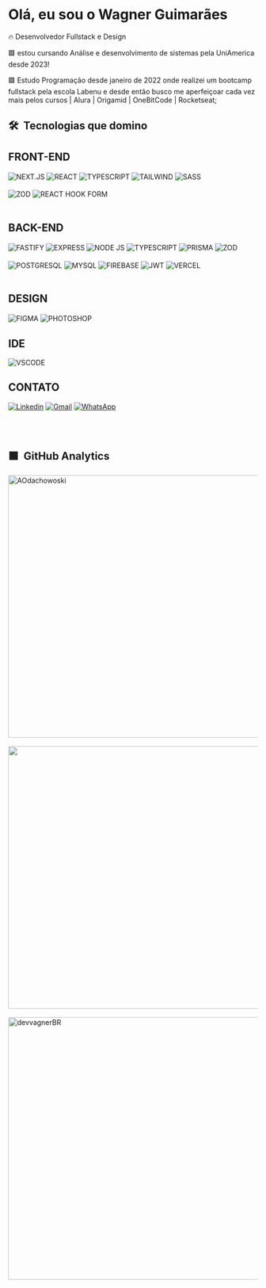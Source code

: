 <h1> Olá, eu sou o Wagner Guimarães  </h1> 

 🔥 Desenvolvedor Fullstack e Design
 
 🟩 estou cursando Análise e desenvolvimento de sistemas pela UniAmerica desde 2023!
 
 🟩 Estudo Programação desde janeiro de 2022 onde realizei um bootcamp fullstack pela escola Labenu e desde então busco me aperfeiçoar cada vez mais pelos cursos | Alura | Origamid | OneBitCode | Rocketseat;
<br>
## 🛠️ &nbsp;Tecnologias que domino

## FRONT-END
<div style="display: 'inline-block'">
<img align='center' alt='NEXT.JS' src='https://img.shields.io/badge/Next.js-000?logo=nextdotjs&logoColor=fff&style=for-the-badge'>
<img align='center' alt='REACT' src='https://img.shields.io/badge/React-20232A?style=for-the-badge&logo=react&logoColor=61DAFB'>
<img align='center' alt='TYPESCRIPT' src='https://img.shields.io/badge/TypeScript-007ACC?style=for-the-badge&logo=typescript&logoColor=white'>
<img align='center' alt='TAILWIND' src='https://img.shields.io/badge/Tailwind_CSS-38B2AC?style=for-the-badge&logo=tailwind-css&logoColor=white'>
<img align='center' alt='SASS' src='https://img.shields.io/badge/Sass-CC6699?style=for-the-badge&logo=sass&logoColor=white'>
<br><br>
<img align='center' alt='ZOD' src='https://img.shields.io/badge/zod-%233068b7.svg?style=for-the-badge&logo=zod&logoColor=white'>
<img align='center' alt='REACT HOOK FORM' src='https://img.shields.io/badge/React%20Hook%20Form-%23EC5990.svg?style=for-the-badge&logo=reacthookform&logoColor=white'>
<br><br>
 
 ## BACK-END
 
 <img align='center' alt='FASTIFY' src='https://img.shields.io/badge/fastify-%23000000.svg?style=for-the-badge&logo=fastify&logoColor=white'> 
 <img align='center' alt='EXPRESS' src='https://img.shields.io/badge/express.js-%23404d59.svg?style=for-the-badge&logo=express&logoColor=%2361DAFB'>
 <img align='center' alt='NODE JS' src='https://img.shields.io/badge/node.js-6DA55F?style=for-the-badge&logo=node.js&logoColor=white'>
 <img align='center' alt='TYPESCRIPT' src='https://img.shields.io/badge/TypeScript-007ACC?style=for-the-badge&logo=typescript&logoColor=white'>
 <img align='center' alt='PRISMA' src='https://img.shields.io/badge/Prisma-3982CE?style=for-the-badge&logo=Prisma&logoColor=white'>
 <img align='center' alt='ZOD' src='https://img.shields.io/badge/zod-%233068b7.svg?style=for-the-badge&logo=zod&logoColor=white'>
 <br><br>
 <img align='center' alt='POSTGRESQL' src='https://img.shields.io/badge/PostgreSQL-316192?style=for-the-badge&logo=postgresql&logoColor=white'>
 <img align='center' alt='MYSQL' src='https://img.shields.io/badge/MySQL-005C84?style=for-the-badge&logo=mysql&logoColor=white'>
 <img align='center' alt='FIREBASE' src='https://img.shields.io/badge/Firebase-039BE5?style=for-the-badge&logo=Firebase&logoColor=white'>
 <img align='center' alt='JWT' src='https://img.shields.io/badge/JWT-black?style=for-the-badge&logo=JSON%20web%20tokens'>
 <img align='center' alt='VERCEL' src='https://img.shields.io/badge/Vercel-000000?style=for-the-badge&logo=vercel&logoColor=white'>
 <br><br>
 

 ## DESIGN
 
<img align='center' alt='FIGMA' src='https://img.shields.io/badge/Figma-F24E1E?style=for-the-badge&logo=figma&logoColor=white'>
<img align='center' alt='PHOTOSHOP' src='https://img.shields.io/badge/Adobe%20Photoshop-31A8FF?style=for-the-badge&logo=Adobe%20Photoshop&logoColor=black'>

 ## IDE
<img align='center' alt='VSCODE' src='https://img.shields.io/badge/Visual_Studio_Code-0078D4?style=for-the-badge&logo=visual%20studio%20code&logoColor=white'>

  ## CONTATO
  [![Linkedin](https://img.shields.io/badge/LinkedIn-0077B5?style=for-the-badge&logo=linkedin&logoColor=white)](https://www.linkedin.com/in/devvagner) 
  [![Gmail](https://img.shields.io/badge/Gmail-D14836?style=for-the-badge&logo=gmail&logoColor=white)](wagnerluizsg@gmail.com) 
  [![WhatsApp](https://img.shields.io/badge/WhatsApp-25D366?style=for-the-badge&logo=whatsapp&logoColor=white)](https://api.whatsapp.com/send?phone=5522997759060&) 
  
</div> 
 <br><br>
 
## 🟩 &nbsp;GitHub Analytics

<div style="display: 'flex'">
<img width='530em' align="center"
    src="https://github-readme-stats.vercel.app/api/top-langs?username=devvagnerBR&show_icons=true&locale=en&bg_color=0d1117&text_color=ffffff&layout=compact"
    alt="AOdachowoski" 
    bg_color=#808080/>
   <br><br>
<img width="530em"  src="https://github-readme-stats.vercel.app/api?username=devvagnerBR&count_private=true&theme=radical"/>
   <br><br>
<img width='530em' align="center" src="https://github-readme-streak-stats.herokuapp.com/?user=devvagnerBR&theme=dark&background=0d1117&date_format=M%20j%5B%2C%20Y%5D" alt="devvagnerBR" />
 </div>
 
   <br><br>




